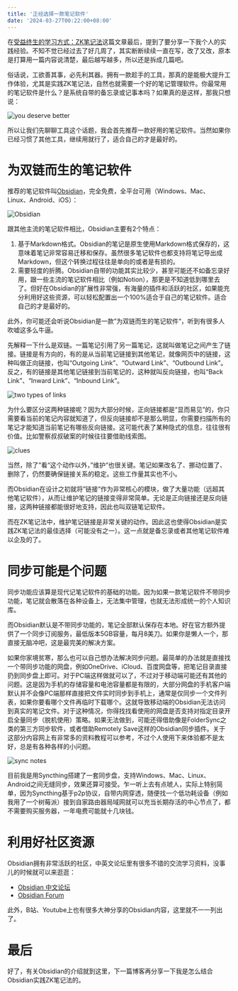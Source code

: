 ```yaml
---
title: '正经选择一款笔记软件'
date: '2024-03-27T00:22:00+08:00'
---
```


在[受益终生的学习方式：ZK笔记法](/posts/my-zk-insight)这篇文章最后，提到了要分享一下我个人的实践经验。不知不觉已经过去了好几周了，其实断断续续一直在写，改了又改，原本是打算用一篇内容说清楚，最后越写越多，所以还是拆成几篇吧。

俗话说，工欲善其事，必先利其器。拥有一款趁手的工具，那真的是能极大提升工作体验，尤其是实践ZK笔记法，自然也就需要一个好的笔记管理软件。你最常用的笔记软件是什么？是系统自带的备忘录或记事本吗？如果真的是这样，那我只想说：

![you deserve better](/assets/posts/you-deserve-better.jpg)

所以让我们先聊聊工具这个话题，我会首先推荐一款好用的笔记软件。当然如果你已经习惯了其他工具，继续用就行了，适合自己的才是最好的。

# 为双链而生的笔记软件

推荐的笔记软件叫[Obsidian](https://obsidian.md/)，完全免费，全平台可用（Windows、Mac、Linux、Android、iOS）：

![Obsidian](/assets/posts/obsidian-hero.png)

跟其他主流的笔记软件相比，Obsidian主要有2个特点：
1. 基于Markdown格式。Obsidian的笔记是原生使用Markdown格式保存的，这意味着笔记非常容易迁移和保存。虽然很多笔记软件也都支持将笔记导出成Markdown，但这个转换过程往往是单向的或者是有损的。
2. 需要轻度的折腾。Obsidian自带的功能其实比较少，甚至可能还不如备忘录好用，跟一些主流的笔记软件相比（例如Notion），那更是不知道低到哪里去了。但好在Obsidian的扩展性非常强，有海量的插件和活跃的社区，如果能充分利用好这些资源，可以轻松配置出一个100%适合于自己的笔记软件。适合自己的才是最好的。

此外，你可能还会听说Obsidian是一款”为双链而生的笔记软件“，听到有很多人吹嘘这多么牛逼。

先解释一下什么是双链。一篇笔记引用了另一篇笔记，这就叫做笔记之间产生了链接。链接是有方向的，有的是从当前笔记链接到其他笔记，就像网页中的链接，这种叫做正向链接，也叫“Outgoing Link”、“Outward Link”、“Outbound Link”。反之，有的链接是其他笔记链接到当前笔记的，这种就叫反向链接，也叫“Back Link”、“Inward Link”、“Inbound Link”。

![two types of links](/assets/posts/two-types-of-links.jpg)

为什么要区分这两种链接呢？因为大部分时候，正向链接都是“显而易见”的，你只需要看当前的笔记内容就知道了，但反向链接却不是那么明显，你需要扫描所有的笔记才能知道当前笔记有哪些反向链接。这可能代表了某种隐式的信息，往往很有价值。比如警察叔叔破案的时候往往要借助线索图。

![clues](/assets/posts/clues.png)

当然，除了”看“这个动作以外，”维护“也很关键。笔记如果改名了、挪动位置了、删除了，仍然要确保链接关系的稳定。这些工作量其实也不小。

而Obsidian在设计之初就将”链接“作为非常核心的模块，做了大量功能（远超其他笔记软件），从而让维护笔记的链接变得非常简单。无论是正向链接还是反向链接，这两种链接都能很好地支持，因此也叫双链笔记软件。

而在ZK笔记法中，维护笔记链接是非常关键的动作。因此这也使得Obsidian是实践ZK笔记法的最佳选择（可能没有之一）。这一点就是备忘录或者其他笔记软件难以企及的了。

# 同步可能是个问题

同步功能应该算是现代记笔记软件的基础的功能。因为如果一款笔记软件不带同步功能，笔记就会散落在各种设备上，无法集中管理，也就无法形成统一的个人知识库。

而Obsidian默认是不带同步功能的，笔记全部默认保存在本地。好在官方额外提供了一个同步订阅服务，最低版本5GB容量，每月8美刀。如果你是懒人一个，那直接无脑冲吧，这是最完美的解决方案。

如果你家境贫寒，那么也可以自己想办法解决同步问题。最简单的办法就是直接找一个带同步功能的网盘，例如OneDrive、iCloud、百度网盘等，把笔记目录直接扔到同步盘上即可。对于PC端这样做就可以了，不过对于移动端可能还有其他的问题。这是因为手机的存储容量和电池容量都是有限的，大部分网盘的手机客户端默认并不会像PC端那样直接把文件实时同步到手机上，通常是仅同步一个文件列表，如果你要看哪个文件再临时下载哪个。这就导致移动端的Obsidian无法访问到真实的笔记文件。对于这种情况，你得找找看使用的网盘是否支持对指定目录开启全量同步（脱机使用）策略。如果无法做到，可能还得借助像是FolderSync之类的第三方同步软件，或者借助Remotely Save这样的Obsidian同步插件。关于这部分内容网上有非常多的资料教程可以参考，不过个人使用下来体验都不是太好，总是有各种各样的小问题。

![sync notes](/assets/posts/sync-notes.jpg)

目前我是用Syncthing搭建了一套同步盘，支持Windows、Mac、Linux、Android之间无缝同步，效果还算可接受。乍一听上去有点唬人，实际上特别简单，因为Syncthing基于p2p协议，自带内网穿透，随便找一个低功耗设备（例如我用了一个树莓派）接到自家路由器局域网就可以充当长期存活的中心节点了，都不需要购买服务器，一年电费可能就十几块钱。

# 利用好社区资源

Obsidian拥有非常活跃的社区，中英文论坛里有很多不错的交流学习资料，没事儿的时候就可以来逛逛：

- [Obsidian 中文论坛](https://forum-zh.obsidian.md/)
- [Obsidian Forum](https://forum.obsidian.md/)

此外，B站、Youtube上也有很多大神分享的Obsidian内容，这里就不一一列出了。

# 最后

好了，有关Obsidian的介绍就到这里，下一篇博客再分享一下我是怎么结合Obsidian实践ZK笔记法的。

